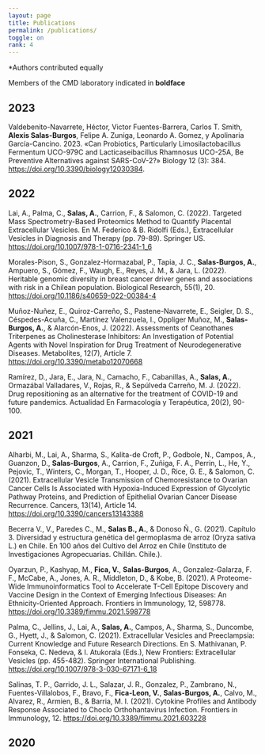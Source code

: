 ```yaml
---
layout: page
title: Publications
permalink: /publications/
toggle: on
rank: 4
---
```

\*Authors contributed equally<br>

Members of the CMD laboratory indicated in **boldface**

## 2023

Valdebenito-Navarrete, Héctor, Victor Fuentes-Barrera, Carlos T. Smith, **Alexis Salas-Burgos**, Felipe A. Zuniga, Leonardo A. Gomez, y Apolinaria García-Cancino. 2023. «Can Probiotics, Particularly Limosilactobacillus Fermentum UCO-979C and Lacticaseibacillus Rhamnosus UCO-25A, Be Preventive Alternatives against SARS-CoV-2?» Biology 12 (3): 384. https://doi.org/10.3390/biology12030384.

## 2022

Lai, A., Palma, C., **Salas, A.**, Carrion, F., & Salomon, C. (2022). Targeted Mass Spectrometry-Based Proteomics Method to Quantify Placental Extracellular Vesicles. En M. Federico & B. Ridolfi (Eds.), Extracellular Vesicles in Diagnosis and Therapy (pp. 79-89). Springer US. https://doi.org/10.1007/978-1-0716-2341-1_6

Morales-Pison, S., Gonzalez-Hormazabal, P., Tapia, J. C., **Salas-Burgos, A.**, Ampuero, S., Gómez, F., Waugh, E., Reyes, J. M., & Jara, L. (2022). Heritable genomic diversity in breast cancer driver genes and associations with risk in a Chilean population. Biological Research, 55(1), 20. https://doi.org/10.1186/s40659-022-00384-4

Muñoz-Nuñez, E., Quiroz-Carreño, S., Pastene-Navarrete, E., Seigler, D. S., Céspedes-Acuña, C., Martínez Valenzuela, I., Oppliger Muñoz, M., **Salas-Burgos, A.**, & Alarcón-Enos, J. (2022). Assessments of Ceanothanes Triterpenes as Cholinesterase Inhibitors: An Investigation of Potential Agents with Novel Inspiration for Drug Treatment of Neurodegenerative Diseases. Metabolites, 12(7), Article 7. https://doi.org/10.3390/metabo12070668

Ramírez, D., Jara, E., Jara, N., Camacho, F., Cabanillas, A., **Salas, A.**, Ormazábal Valladares, V., Rojas, R., & Sepúlveda Carreño, M. J. (2022). Drug repositioning as an alternative for the treatment of COVID-19 and future pandemics. Actualidad En Farmacología y Terapéutica, 20(2), 90-100.

## 2021 

Alharbi, M., Lai, A., Sharma, S., Kalita-de Croft, P., Godbole, N., Campos, A., Guanzon, D., **Salas-Burgos**, A., Carrion, F., Zuñiga, F. A., Perrin, L., He, Y., Pejovic, T., Winters, C., Morgan, T., Hooper, J. D., Rice, G. E., & Salomon, C. (2021). Extracellular Vesicle Transmission of Chemoresistance to Ovarian Cancer Cells Is Associated with Hypoxia-Induced Expression of Glycolytic Pathway Proteins, and Prediction of Epithelial Ovarian Cancer Disease Recurrence. Cancers, 13(14), Article 14. https://doi.org/10.3390/cancers13143388

Becerra V., V., Paredes C., M., **Salas B., A.**, & Donoso Ñ., G. (2021). Capítulo 3. Diversidad y estructura genética del germoplasma de arroz (Oryza sativa L.) en Chile. En 100 años del Cultivo del Arroz en Chile (Instituto de Investigaciones Agropecuarias. Chillán. Chile.).

Oyarzun, P., Kashyap, M., **Fica, V.**, **Salas-Burgos**, A., Gonzalez-Galarza, F. F., McCabe, A., Jones, A. R., Middleton, D., & Kobe, B. (2021). A Proteome-Wide Immunoinformatics Tool to Accelerate T-Cell Epitope Discovery and Vaccine Design in the Context of Emerging Infectious Diseases: An Ethnicity-Oriented Approach. Frontiers in Immunology, 12, 598778. https://doi.org/10.3389/fimmu.2021.598778

Palma, C., Jellins, J., Lai, A., **Salas, A.**, Campos, A., Sharma, S., Duncombe, G., Hyett, J., & Salomon, C. (2021). Extracellular Vesicles and Preeclampsia: Current Knowledge and Future Research Directions. En S. Mathivanan, P. Fonseka, C. Nedeva, & I. Atukorala (Eds.), New Frontiers: Extracellular Vesicles (pp. 455-482). Springer International Publishing. https://doi.org/10.1007/978-3-030-67171-6_18

Salinas, T. P., Garrido, J. L., Salazar, J. R., Gonzalez, P., Zambrano, N., Fuentes-Villalobos, F., Bravo, F., **Fica-Leon, V.**, **Salas-Burgos, A.**, Calvo, M., Alvarez, R., Armien, B., & Barria, M. I. (2021). Cytokine Profiles and Antibody Response Associated to Choclo Orthohantavirus Infection. Frontiers in Immunology, 12. https://doi.org/10.3389/fimmu.2021.603228

## 2020

